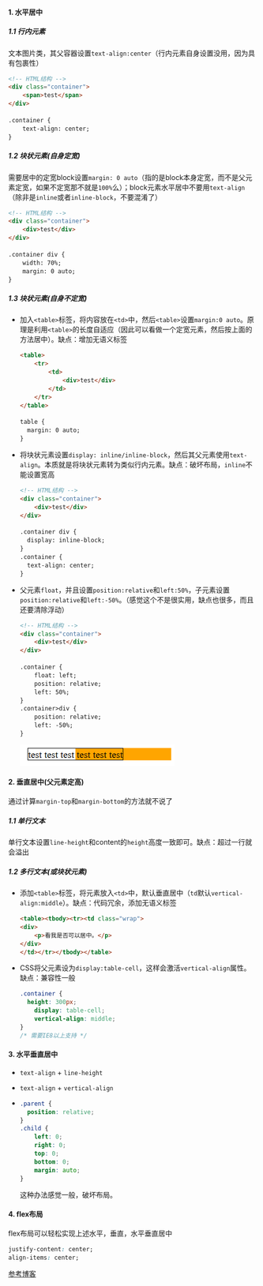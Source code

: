 #### 1. 水平居中

##### 1.1 行内元素

文本图片类，其父容器设置`text-align:center`（行内元素自身设置没用，因为具有包裹性）

```html
<!-- HTML结构 -->
<div class="container">
    <span>test</span>
</div>

.container {
    text-align: center;
}
```

##### 1.2 块状元素(自身定宽)

需要居中的定宽block设置`margin: 0 auto`（指的是block本身定宽，而不是父元素定宽，如果不定宽那不就是`100%`么）；block元素水平居中不要用`text-align`（除非是`inline`或者`inline-block`，不要混淆了）

```html
<!-- HTML结构 -->
<div class="container">
    <div>test</div>
</div>

.container div {
	width: 70%;
	margin: 0 auto;
}
```

##### 1.3 块状元素(自身不定宽)

- 加入`<table>`标签，将内容放在`<td>`中，然后`<table>`设置`margin:0 auto`。原理是利用`<table>`的长度自适应（因此可以看做一个定宽元素，然后按上面的方法居中）。缺点：增加无语义标签

  ```html
  <table>
      <tr>
          <td>
              <div>test</div>
          </td>
      </tr>
  </table>
  
  table {
  	margin: 0 auto;
  }
  ```

- 将块状元素设置`display: inline/inline-block`，然后其父元素使用`text-align`。本质就是将块状元素转为类似行内元素。缺点：破坏布局，`inline`不能设置宽高

  ```html
  <!-- HTML结构 -->
  <div class="container">
      <div>test</div>
  </div>
  
  .container div {
  	display: inline-block;
  }
  .container {
  	text-align: center;
  }
  ```

- 父元素`float`，并且设置`position:relative`和`left:50%`，子元素设置`position:relative`和`left:-50%`。（感觉这个不是很实用，缺点也很多，而且还要清除浮动）

  ```html
  <!-- HTML结构 -->
  <div class="container">
      <div>test</div>
  </div>
  
  .container {
      float: left;
      position: relative;
      left: 50%;
  }
  .container>div {
      position: relative;
      left: -50%;
  }
  ```

  ![image-20200104231541391](assets/align.png ":size=200")

#### 2. 垂直居中(父元素定高)

通过计算`margin-top`和`margin-bottom`的方法就不说了

##### 1.1 单行文本

单行文本设置`line-height`和content的`height`高度一致即可。缺点：超过一行就会溢出

##### 1.2 多行文本(或块状元素)

- 添加`<table>`标签，将元素放入`<td>`中，默认垂直居中（`td`默认`vertical-align:middle`）。缺点：代码冗余，添加无语义标签

  ```html
  <table><tbody><tr><td class="wrap">
  <div>
      <p>看我是否可以居中。</p>
  </div>
  </td></tr></tbody></table>
  ```

- CSS将父元素设为`display:table-cell`，这样会激活`vertical-align`属性。缺点：兼容性一般

  ```css
  .container {
  	height: 300px;
      display: table-cell;
      vertical-align: middle;
  }
  /* 需要IE8以上支持 */
  ```

#### 3. 水平垂直居中

- `text-align` + `line-height`

- `text-align` + `vertical-align`

- ```css
  .parent {
  	position: relative;
  }
  .child {
      left: 0;
      right: 0;
      top: 0;
      bottom: 0;
      margin: auto;
  }
  ```

  这种办法感觉一般，破坏布局。

#### 4. flex布局

flex布局可以轻松实现上述水平，垂直，水平垂直居中

```css
justify-content: center;
align-items: center;
```

[参考博客](https://www.cnblogs.com/chaixiaozhi/p/8490725.html)